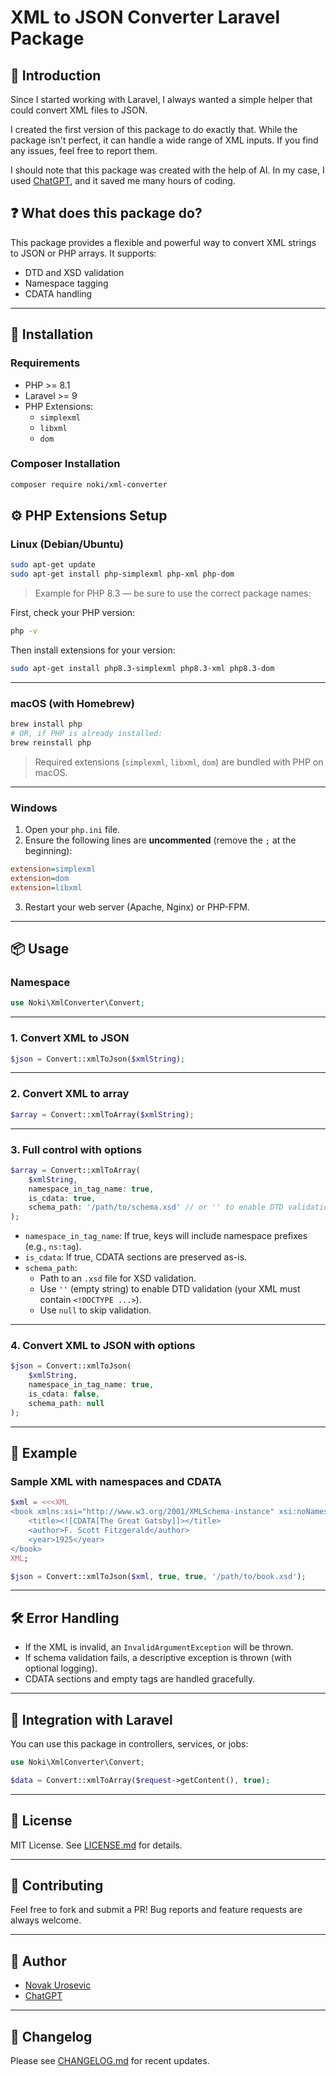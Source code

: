 # XML to JSON Converter Laravel Package

## 🧾 Introduction

Since I started working with Laravel, I always wanted a simple helper that could convert XML files to JSON.

I created the first version of this package to do exactly that. While the package isn't perfect, it can handle a wide range of XML inputs. If you find any issues, feel free to report them.

I should note that this package was created with the help of AI. In my case, I used [ChatGPT](https://github.com/openai), and it saved me many hours of coding.

## ❓ What does this package do?

This package provides a flexible and powerful way to convert XML strings to JSON or PHP arrays.
It supports:

- DTD and XSD validation
- Namespace tagging
- CDATA handling

---

## 🚀 Installation

### Requirements

- PHP >= 8.1
- Laravel >= 9
- PHP Extensions:
  - `simplexml`
  - `libxml`
  - `dom`

### Composer Installation

```bash
composer require noki/xml-converter
```



## ⚙️ PHP Extensions Setup

### Linux (Debian/Ubuntu)

```bash
sudo apt-get update
sudo apt-get install php-simplexml php-xml php-dom
```

> Example for PHP 8.3 — be sure to use the correct package names:

First, check your PHP version:

```bash
php -v
```

Then install extensions for your version:

```bash
sudo apt-get install php8.3-simplexml php8.3-xml php8.3-dom
```

---

### macOS (with Homebrew)

```bash
brew install php
# OR, if PHP is already installed:
brew reinstall php
```

> Required extensions (`simplexml`, `libxml`, `dom`) are bundled with PHP on macOS.

---

### Windows

1. Open your `php.ini` file.
2. Ensure the following lines are **uncommented** (remove the `;` at the beginning):

```ini
extension=simplexml
extension=dom
extension=libxml
```

3. Restart your web server (Apache, Nginx) or PHP-FPM.

---

## 📦 Usage

### Namespace

```php
use Noki\XmlConverter\Convert;
```

---

### 1. Convert XML to JSON

```php
$json = Convert::xmlToJson($xmlString);
```

---

### 2. Convert XML to array

```php
$array = Convert::xmlToArray($xmlString);
```

---

### 3. Full control with options

```php
$array = Convert::xmlToArray(
    $xmlString,
    namespace_in_tag_name: true,
    is_cdata: true,
    schema_path: '/path/to/schema.xsd' // or '' to enable DTD validation
);
```

- `namespace_in_tag_name`: If true, keys will include namespace prefixes (e.g., `ns:tag`).
- `is_cdata`: If true, CDATA sections are preserved as-is.
- `schema_path`:
    - Path to an `.xsd` file for XSD validation.
    - Use `''` (empty string) to enable DTD validation (your XML must contain `<!DOCTYPE ...>`).
    - Use `null` to skip validation.

---

### 4. Convert XML to JSON with options

```php
$json = Convert::xmlToJson(
    $xmlString,
    namespace_in_tag_name: true,
    is_cdata: false,
    schema_path: null
);
```

---

## 🧪 Example

### Sample XML with namespaces and CDATA

```php
$xml = <<<XML
<book xmlns:xsi="http://www.w3.org/2001/XMLSchema-instance" xsi:noNamespaceSchemaLocation="book.xsd">
    <title><![CDATA[The Great Gatsby]]></title>
    <author>F. Scott Fitzgerald</author>
    <year>1925</year>
</book>
XML;

$json = Convert::xmlToJson($xml, true, true, '/path/to/book.xsd');
```

---

## 🛠 Error Handling

- If the XML is invalid, an `InvalidArgumentException` will be thrown.
- If schema validation fails, a descriptive exception is thrown (with optional logging).
- CDATA sections and empty tags are handled gracefully.

---

## 🧩 Integration with Laravel

You can use this package in controllers, services, or jobs:

```php
use Noki\XmlConverter\Convert;

$data = Convert::xmlToArray($request->getContent(), true);
```

---

## 📄 License

MIT License.
See [LICENSE.md](LICENSE.md) for details.

---

## 🙌 Contributing

Feel free to fork and submit a PR!
Bug reports and feature requests are always welcome.

---

## 🔗 Author

- [Novak Urosevic](https://github.com/novakurosevic)
- [ChatGPT](https://github.com/openai)

---

## 📝 Changelog

Please see [CHANGELOG.md](CHANGELOG.md) for recent updates.

